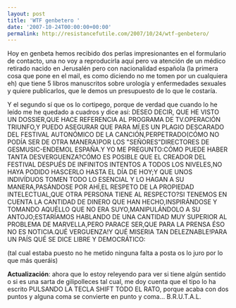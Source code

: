 ```yaml
---
layout: post
title: 'WTF genbetero '
date: '2007-10-24T00:00:00+00:00'
permalink: http://resistancefutile.com/2007/10/24/wtf-genbetero/
---
```

Hoy en genbeta hemos recibido dos perlas impresionantes en el formulario de contacto, una no voy a reproducirla aquí pero va atención de un médico retirado nacido en Jerusalén pero con nacionalidad española (la primera cosa que pone en el mail, es como diciendo no me tomen por un cualquiera eh) que tiene 5 libros manuscritos sobre urología y enfermedades sexuales y quiere publicarlos, que le demos un presupuesto de lo que le costaría. 

Y el segundo sí que os lo cortipego, porque de verdad que cuando lo he leído me he quedado a cuadros y dice así: DESEO DECIR, QUE HE VISTO UN DOSSIER,QUE HACE REFERENCIA AL PROGRAMA DE
TV.OPERACIÓN TRIUNFO,Y PUEDO ASEGURAR QUE PARA MÍ,ES UN PLAGIO DESCARADO
DEL FESTIVAL AUTONÓMICO DE LA CANCIÓN,PERPETRADO(CÓMO NO PODÍA SER DE
OTRA MANERA)POR LOS "SEÑORES"DIRECTORES DE GESMUSIC-ENDEMOL ESPAÑA.Y YO
ME PREGUNTO:CÓMO PUEDE HABER TANTA DESVERGUENZA?CÓMO ES POSIBLE QUE EL
CREADOR DEL FESTIVAL DESPUÉS DE INFINITOS INTENTOS A TODOS LOS NIVELES,NO
HAYA PODIDO HASCERLO HASTA EL DÍA DE HOY;Y QUE UNOS INDIVÍDUOS TOMEN TODO
LO ESENCIAL Y LO HAGAN A SU MANERA,PASÁNDOSE POR AHÍ,EL RESPETO DE LA
PROPIEDAD INTELECTUAL,QUE OTRA PERSONA TIENE AL RESPECTO?SI TENEMOS EN
CUENTA LA CANTIDAD DE DINERO QUE HAN HECHO,INSPIRÁNDOSE Y TOMANDO AQUÉLLO
QUE NO ERA SUYO,MANIPULÁNDOLO A SU ANTOJO;ESTARÍAMOS HABLANDO DE UNA
CANTIDAD MUY SUPERIOR AL PROBLEMA DE MARVELLA,PERO PARACE SER,QUE PARA LA
PRENSA ÉSO NO ES NOTICIA.QUÉ VERGUENZA!Y QUÉ MISERIA TAN DELEZNABLE!PARA
UN PAÍS QUÉ SE DICE LIBRE Y DEMOCRÁTICO:

(tal cual estaba puesto no he metido ninguna falta a posta os lo juro por lo que más queráis)

<strong>Actualización</strong>: ahora que lo estoy releyendo para ver si tiene algún sentido o si es una sarta de gilipolleces tal cual, me doy cuenta que el tipo lo ha escrito PULSANDO LA TECLA SHIFT TODO EL RATO, porque acaba con dos puntos y alguna coma se convierte en punto y coma... B.R.U.T.A.L.
